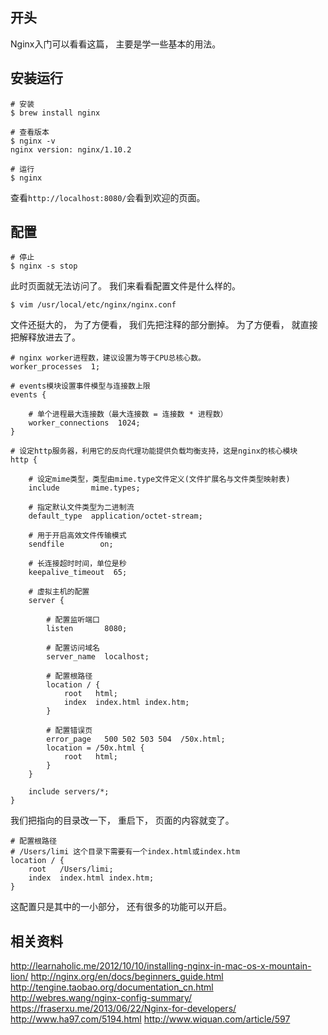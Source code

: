 ## 开头
Nginx入门可以看看这篇，
主要是学一些基本的用法。

## 安装运行
```shell
# 安装
$ brew install nginx

# 查看版本
$ nginx -v
nginx version: nginx/1.10.2

# 运行
$ nginx
```

查看`http://localhost:8080/`会看到欢迎的页面。

## 配置
```shell
# 停止
$ nginx -s stop
```

此时页面就无法访问了。
我们来看看配置文件是什么样的。

```shell
$ vim /usr/local/etc/nginx/nginx.conf
```

文件还挺大的，
为了方便看，
我们先把注释的部分删掉。
为了方便看，
就直接把解释放进去了。

```shell
# nginx worker进程数，建议设置为等于CPU总核心数。
worker_processes  1;

# events模块设置事件模型与连接数上限
events {

    # 单个进程最大连接数（最大连接数 = 连接数 * 进程数）
    worker_connections  1024;
}

# 设定http服务器，利用它的反向代理功能提供负载均衡支持，这是nginx的核心模块
http {

    # 设定mime类型，类型由mime.type文件定义(文件扩展名与文件类型映射表)
    include       mime.types;

    # 指定默认文件类型为二进制流
    default_type  application/octet-stream;

    # 用于开启高效文件传输模式
    sendfile        on;

    # 长连接超时时间，单位是秒
    keepalive_timeout  65;

    # 虚拟主机的配置
    server {

        # 配置监听端口
        listen       8080;

        # 配置访问域名
        server_name  localhost;

        # 配置根路径
        location / {
            root   html;
            index  index.html index.htm;
        }

        # 配置错误页
        error_page   500 502 503 504  /50x.html;
        location = /50x.html {
            root   html;
        }
    }

    include servers/*;
}
```

我们把指向的目录改一下，
重启下，
页面的内容就变了。

```shell
# 配置根路径
# /Users/limi 这个目录下需要有一个index.html或index.htm
location / {
    root   /Users/limi;
    index  index.html index.htm;
}
```

这配置只是其中的一小部分，
还有很多的功能可以开启。

## 相关资料
http://learnaholic.me/2012/10/10/installing-nginx-in-mac-os-x-mountain-lion/
http://nginx.org/en/docs/beginners_guide.html
http://tengine.taobao.org/documentation_cn.html
http://webres.wang/nginx-config-summary/
https://fraserxu.me/2013/06/22/Nginx-for-developers/
http://www.ha97.com/5194.html
http://www.wiquan.com/article/597
